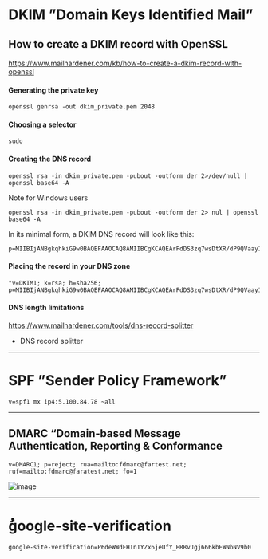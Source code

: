 
# DKIM ”Domain Keys Identified Mail”
## How to create a DKIM record with OpenSSL
https://www.mailhardener.com/kb/how-to-create-a-dkim-record-with-openssl

 ####  Generating the private key
```
openssl genrsa -out dkim_private.pem 2048
```
####  Choosing a selector

```
sudo 
```
#### Creating the DNS record
```
openssl rsa -in dkim_private.pem -pubout -outform der 2>/dev/null | openssl base64 -A
```
Note for Windows users
```
openssl rsa -in dkim_private.pem -pubout -outform der 2> nul | openssl base64 -A
```
 In its minimal form, a DKIM DNS record will look like this:
```
p=MIIBIjANBgkqhkiG9w0BAQEFAAOCAQ8AMIIBCgKCAQEArPdDS3zq7wsDtXR/dP9QVaay1m0QpksDulGfqZ1H4Cnd4mT+eRZbnSfpd0BY6iuxAosJGtEkbeZkZslMkGb1ocKkN/EofzGEIC4QV/y1qyujUQ6htFcRk64v
 ```
#### Placing the record in your DNS zone
```
"v=DKIM1; k=rsa; h=sha256;
p=MIIBIjANBgkqhkiG9w0BAQEFAAOCAQ8AMIIBCgKCAQEArPdDS3zq7wsDtXR/dP9QVaay1m0QpksDulGfqZ1H4Cnd4mT+eRZbnSfpd0BY6iuxAosJGtEkbeZkZslMkGb1ocKkN/EofzGEIC4QV/y1qyujUQ6htFcRk64v
```
#### DNS length limitations
https://www.mailhardener.com/tools/dns-record-splitter
 *  DNS record splitter 
------------------------------------------------------------------------
# SPF ”Sender Policy Framework”
```
v=spf1 mx ip4:5.100.84.78 ~all
```



------------------------------------------------------------------------
## DMARC “Domain-based Message Authentication, Reporting & Conformance
```
v=DMARC1; p=reject; rua=mailto:fdmarc@fartest.net; ruf=mailto:fdmarc@faratest.net; fo=1
```
![image](https://github.com/rezaabedi1365/LinuxConfigFile/assets/117336743/7cd83fac-a65d-4ea5-bc65-af65d3c48a74)

------------------------------------------------------------------------
# ُgoogle-site-verification
```
google-site-verification=P6deWWdFHInTYZx6jeUfY_HRRvJgj666kbEWNbNV9b0
```
